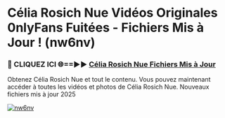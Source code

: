 # Célia Rosich Nue Vidéos Originales 0nlyFans Fuitées - Fichiers Mis à Jour ! (nw6nv)

<h3>🔴 CLIQUEZ ICI 🌐==►► <a href="https://tinyurl.com/2pmr4ezf" rel="nofollow">Célia Rosich Nue Fichiers Mis à Jour</a></h3>

Obtenez Célia Rosich Nue et tout le contenu. Vous pouvez maintenant accéder à toutes les vidéos et photos de Célia Rosich Nue. Nouveaux fichiers mis à jour 2025

[![nw6nv](https://i.imgur.com/6SNvagu.gif)](https://tinyurl.com/2pmr4ezf)
